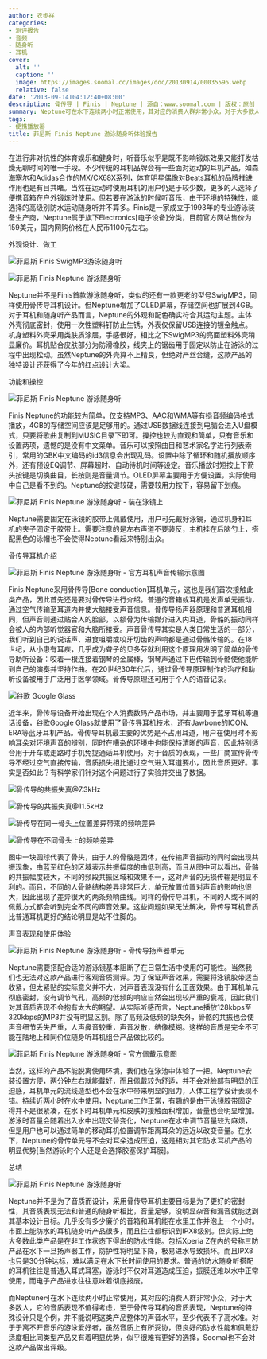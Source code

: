 ```yaml
---
author: 农步祥
categories:
- 测评报告
- 音频
- 随身听
- 耳机
cover:
  alt: ''
  caption: ''
  image: https://images.soomal.cc/images/doc/20130914/00035596.webp
  relative: false
date: '2013-09-14T04:12:40+08:00'
description: 骨传导 | Finis | Neptune | 源自：www.soomal.com | 版权：原创 |  平均/总评分：10.00/40
summary: Neptune可在水下连续两小时正常使用，其对应的消费人群非常小众，对于大多数人，它的音质表现不值得考虑；对于于离不开音乐的游泳爱好者，虽然音质上有所妥协，但良好的防水性能和佩戴舒适度相比同类型产品又有着明显优势，似乎很难有更好的选择。
tags:
- 便携播放器
title: 菲尼斯 Finis Neptune 游泳随身听体验报告
---
```


在进行非对抗性的体育娱乐和健身时，听音乐似乎是既不影响锻炼效果又能打发枯燥无聊时间的唯一手段。不少传统的耳机品牌会有一些面对运动的耳机产品，如森海塞尔和Adidas合作的MX/CX68X系列，体育明星偶像对Beats耳机的品牌推进作用也是有目共睹。当然在运动时使用耳机的用户仍是于较少数，更多的人选择了便携音箱在户外锻炼时使用。但若要在游泳的时候听音乐，由于环境的特殊性，能选择的高级别防水运动随身听并不算多。Finis是一家成立于1993年的专业游泳装备生产商，Neptune属于旗下Electronics[电子设备]分类，目前官方网站售价为159美元，国内网购价格在人民币1100元左右。



外观设计、做工



![菲尼斯 Finis SwigMP3游泳随身听](https://images.soomal.cc/images/doc/20130914/00035598_01.webp)



![菲尼斯 Finis Neptune 游泳随身听](https://images.soomal.cc/images/doc/20130908/00035409_01.webp)



Neptune并不是Finis首款游泳随身听，类似的还有一款更老的型号SwigMP3，同样使用骨传导耳机设计。但Neptune增加了OLED屏幕，存储空间也扩展到4GB。对于耳机和随身听产品而言，Neptune的外观和配色确实符合其运动主题。主体外壳彻底密封，使用一次性塑料钉防止生锈，外表仅保留USB连接的镀金触点。机身塑料外壳采用类肤质涂层，手感很好，相比之下SwigMP3的亮面塑料外壳稍显廉价。耳机贴合皮肤部分为防滑橡胶，线夹上的锯齿用于固定以防止在游泳的过程中出现松动。虽然Neptune的外壳算不上精良，但绝对严丝合缝，这款产品的独特设计还获得了今年的红点设计大奖。



功能和操控



![菲尼斯 Finis Neptune 游泳随身听](https://images.soomal.cc/images/doc/20130908/00035410.webp)



Finis Neptune的功能较为简单，仅支持MP3、AAC和WMA等有损音频编码格式播放，4GB的存储空间应该是足够用的。通过USB数据线连接到电脑会进入U盘模式，只要将歌曲复制到MUSIC目录下即可。操控也较为直观和简单，只有音乐和设置两项，遗憾的是没有中文菜单。音乐可以按照曲目和艺术家名字进行列表索引，常用的GBK中文编码的id3信息会出现乱码。设置中除了循环和随机播放顺序外，还有预设EQ调节、屏幕超时、自动待机时间等设定。音乐播放时短按上下箭头按键是切换曲目，长按则是音量调节。OLED屏幕主要用于方便设置，实际使用中自己是看不到的。Neptune的按键较硬，需要较用力按下，容易留下划痕。



![菲尼斯 Finis Neptune 游泳随身听 - 装在泳镜上](https://images.soomal.cc/images/doc/20130914/00035597.webp)



Neptune需要固定在泳镜的胶带上佩戴使用，用户可先戴好泳镜，通过机身和耳机的夹子固定于胶带上。需要注意的是左右声道不要装反，主机挂在后脑勺上，搭配黑色的泳帽也不会使得Neptune看起来特别出众。



骨传导耳机介绍



![菲尼斯 Finis Neptune 游泳随身听 - 官方耳机声音传输示意图](https://images.soomal.cc/images/doc/20130908/00035422.webp)



Finis Neptune采用骨传导[Bone conduction]耳机单元，这也是我们首次接触此类产品，因此首先还是要对骨传导进行介绍。普通的音箱或耳机是发声单元振动，通过空气传输至耳道内并使大脑接受声音信息。骨传导扬声器原理和普通耳机相同，但声音则通过贴合人的脸部，以额骨为传输媒介进入内耳道，骨骼的振动同样会被人的内部听觉器官和大脑所接受。声音骨传导其实是人类日常生活的一部分，我们听到自己的说话声、进食咀嚼或咬牙切齿的声响都是通过骨骼传输的。在18世纪，从小患有耳疾，几乎成为聋子的贝多芬就利用这个原理用发明了简单的骨传导助听设备：咬着一根连接着钢琴的金属棒，钢琴声通过下巴传输到骨骼使他能听到自己的演奏并坚持作曲。在20世纪30年代后，通过骨传导原理制作的治疗和助听设备被用于广泛用于医学领域。骨传导原理还可用于个人的语音记录。



![谷歌 Google Glass](https://images.soomal.cc/images/doc/20130914/00035599.webp)



近年来，骨传导设备开始出现在个人消费数码产品市场，并主要用于蓝牙耳机等通话设备，谷歌Google Glass就使用了骨传导耳机技术，还有Jawbone的ICON、ERA等蓝牙耳机产品。骨传导耳机最主要的优势是不占用耳道，用户在使用时不影响耳朵对环境声音的辨别，同时在嘈杂的环境中也能保持清晰的声音，因此特别适合用于开车或走路时手机免提通话耳机使用。对于音质的表现，一些厂商宣传骨传导不经过空气直接传输，音质损失相比通过空气进入耳道要小，因此音质更好。事实是否如此？有科学家们针对这个问题进行了实验并交出了数据。



![骨传导的共振失真@7.3kHz](https://images.soomal.cc/images/doc/20130914/00035600_01.webp)



![骨传导的共振失真@11.5kHz](https://images.soomal.cc/images/doc/20130914/00035601_01.webp)



![骨传导在同一骨头上位置差异带来的频响差异](https://images.soomal.cc/images/doc/20130914/00035602_01.webp)



![骨传导在不同骨头上的频响差异](https://images.soomal.cc/images/doc/20130914/00035603_01.webp)



图中一块圆球代表了骨头，由于人的骨骼是固体，在传输声音振动的同时会出现共振现象，由蓝至红色的区域表示共振幅度的由低到高，而且从图中可以看出，骨骼的共振幅度较大，不同的频段共振区域和效果不一，这对声音的无损传输是明显不利的。而且，不同的人骨骼结构差异非常巨大，单元放置位置对声音的影响也很大，因此出现了差异很大的两条频响曲线。同样的骨传导耳机，不同的人或不同的佩戴方式都会听到完全不同的声音效果。这些问题如果无法解决，骨传导耳机音质比普通耳机更好的结论明显是站不住脚的。



声音表现和使用体验



![菲尼斯 Finis Neptune 游泳随身听 - 骨传导扬声器单元](https://images.soomal.cc/images/doc/20130908/00035412.webp)



Neptune需要搭配合适的游泳镜基本阻断了在日常生活中使用的可能性。当然我们也无法对这款产品进行客观音质测评。为了保证声音效果，需要将泳镜胶带适当收紧，但太紧贴的实际意义并不大，对声音表现没有什么正面效果。由于耳机单元彻底密封，没有调节气孔，高频的低频的响应自然会出现较严重的衰减，因此我们对其音质表现不会抱有太大的期望。从实际听感而言，Neptune播放128kbps至320kbps的MP3并没有明显区别。除了高频及低频的缺失外，骨骼的共振也会使声音细节丢失严重，人声鼻音较重，声音发散，结像模糊。这样的音质是完全不可能在陆地上和同价位随身听耳机组合产品做比较的。



![菲尼斯 Finis Neptune 游泳随身听 - 官方佩戴示意图](https://images.soomal.cc/images/doc/20130908/00035423.webp)



当然，这样的产品不能脱离使用环境，我们也在泳池中体验了一把。Neptune安装设置方便，两分钟左右就能戴好，而且佩戴较为舒适，并不会对脸部有明显的压迫感，耳机单元的流线造型也不会在水中带来明显的阻力，人体工程学设计表现不错。持续近两小时在水中使用，Neptune工作正常，有趣的是由于泳镜胶带固定得并不是很紧凑，在水下时耳机单元和皮肤的接触面积增加，音量也会明显增加。游泳时音量会随着出入水中出现交替变化，Neptune在水中调节音量较为麻烦，但是用户也可以通过简单的移动耳机位置调节距离耳朵的远近以改变音量。在水下，Neptune的骨传单元导不会对耳朵造成压迫，这是相对其它防水耳机产品的明显优势[当然游泳时个人还是会选择胶塞保护耳膜]。



总结



![菲尼斯 Finis Neptune 游泳随身听](https://images.soomal.cc/images/doc/20130908/00035418.webp)



Neptune并不是为了音质而设计，采用骨传导耳机主要目标是为了更好的密封性，其音质表现无法和普通的随身听相比，音量足够，没明显杂音和漏音就能达到其基本设计目标。几乎没有多少廉价的音箱和耳机能在水里工作并泡上一个小时。市面上能防水的耳机随身听产品很多，而且往往都标识到IPX8级别。但实际上绝大多数此类产品是在非工作状态下得出的防水性能。包括Xperia Z在内的号称三防产品在水下一旦扬声器工作，防护性将明显下降，极易进水导致损坏。而且IPX8也只是30分钟达标，难以满足在水下长时间使用的要求。普通的防水随身听搭配的耳机往往是普通入耳式耳塞，游泳时不仅对耳道造成压迫，振膜还难以水中正常使用，而电子产品进水往往意味着彻底报废。



而Neptune可在水下连续两小时正常使用，其对应的消费人群非常小众，对于大多数人，它的音质表现不值得考虑，至于骨传导耳机的音质表现，Neptune的特殊设计只是个例，并不能说明这类产品整体的声音水平，至少代表不了高水准。对于于离不开音乐的游泳爱好者，虽然音质上有所妥协，但良好的防水性能和佩戴舒适度相比同类型产品又有着明显优势，似乎很难有更好的选择，Soomal也不会对这款产品做出评级。